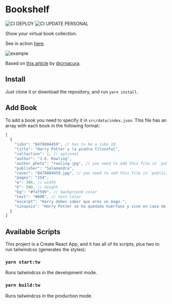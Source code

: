 # Bookshelf
![CI DEPLOY](https://github.com/lexcast/bookshelf/workflows/CI%20DEPLOY/badge.svg?branch=personal)
![CI UPDATE PERSONAL](https://github.com/lexcast/bookshelf/workflows/CI%20UPDATE%20PERSONAL/badge.svg)

Show your virtual book collection.

See in action [here](https://lexcast.github.io/bookshelf/).

![example](https://user-images.githubusercontent.com/10590799/82294403-b5e20a00-9973-11ea-9664-9f58fc9d1b55.png)

Based on [this article](https://tympanus.net/codrops/2013/01/08/3d-book-showcase/) by [@crnacura](https://github.com/crnacura).

## Install

Just clone it or download the repository, and run `yarn install`.

## Add Book

To add a book you need to specify it in `src/data/index.json`.
This file has an array with each book in the following format:

```js
[
  {
    "isbn": "8478884459", // has to be a isbn 10
    "title": "Harry Potter y la piedra filosofal",
    "collection": 1, // optional
    "author": "J.K. Rowling",
    "author_photo": "rowling.jpg", // you need to add this file in `public/images/author`
    "publisher": "Salamandra",
    "cover": "8478884459.jpg", // you need to add this file in `public/images/covers`
    "pages": "254",
    "w": 306, // width
    "h": 500, // height
    "bg": "#faf599", // background color
    "text": "#000", // text color
    "excerpt": "Harry debes saber que eres un mago.",
    "sinopsis": "Harry Potter se ha quedado huérfano y vive en casa de sus abominables tíos y del insoportable primo Dudley."
  }
]
```

## Available Scripts

This project is a Create React App, and it has all of its scripts, plus two to run tailwindcss (generates the styles):

### `yarn start:tw`

Runs tailwindcss in the development mode.

### `yarn build:tw`

Runs tailwindcss in the production mode.<br />
